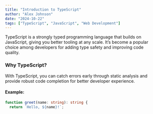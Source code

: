 ```yaml
---
title: "Introduction to TypeScript"
author: "Alex Johnson"
date: "2024-10-22"
tags: ["TypeScript", "JavaScript", "Web Development"]
---
```


TypeScript is a strongly typed programming language that builds on JavaScript, giving you better tooling at any scale. It’s become a popular choice among developers for adding type safety and improving code quality.

### Why TypeScript?
With TypeScript, you can catch errors early through static analysis and provide robust code completion for better developer experience.

#### Example:
```typescript
function greet(name: string): string {
  return `Hello, ${name}!`;